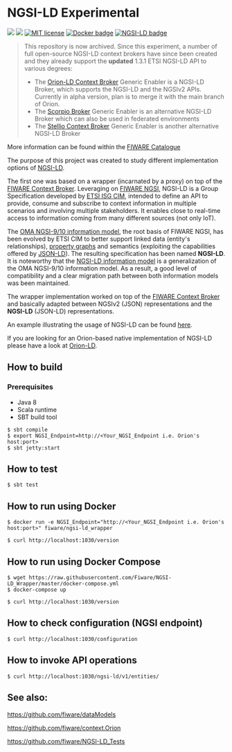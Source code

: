 # NGSI-LD Experimental

[![](https://nexus.lab.fiware.org/repository/raw/public/badges/chapters/core.svg)](https://www.fiware.org/developers/catalogue/)
![](https://nexus.lab.fiware.org/static/badges/statuses/deprecated.svg)
[![MIT license][license-image]][license-url]
[![Docker badge](https://img.shields.io/docker/pulls/fiware/ngsi-ld_wrapper.svg)](https://hub.docker.com/r/fiware/ngsi-ld_wrapper/)
[![NGSI-LD badge](https://img.shields.io/badge/NGSI-LD-red.svg)](https://www.etsi.org/deliver/etsi_gs/CIM/001_099/009/01.01.01_60/gs_CIM009v010101p.pdf)

> This repository is now archived. Since this experiment, a number of full open-source NGSI-LD context brokers have since been 
> created and they already support the **updated** 1.3.1 ETSI NGSI-LD API to various degrees:
> 
> -   The [Orion-LD Context Broker](https://github.com/FIWARE/context.Orion-LD) Generic Enabler is a NGSI-LD Broker, which
>     supports the NGSI-LD and the NGSIv2 APIs. Currently in alpha version, plan is to merge it with the main branch of
>     Orion.
> -   The [Scorpio Broker](https://github.com/ScorpioBroker/ScorpioBroker) Generic Enabler is an alternative NGSI-LD
>     Broker which can also be used in federated environments
> -   The [Stellio Context Broker](https://github.com/stellio-hub/stellio-context-broker) Generic Enabler is another
>     alternative NGSI-LD Broker
    
More information can be found within the [FIWARE Catalogue](https://github.com/FIWARE/catalogue#core-context-management)

The purpose of this project was created to study different implementation options of [NGSI-LD](https://www.etsi.org/deliver/etsi_gs/CIM/001_099/009/01.01.01_60/gs_CIM009v010101p.pdf). 

The first one was based on a wrapper (incarnated by a proxy) on top of the [FIWARE Context Broker](https://github.com/fiware/context.Orion). Leveraging on [FIWARE NGSI](http://fiware.github.io/specifications/ngsiv2/latest/), NGSI-LD is a Group Specification developed by [ETSI ISG CIM](https://portal.etsi.org/tb.aspx?tbid=854&SubTB=854), intended to define an API to provide, consume and subscribe to context information in multiple scenarios and involving multiple stakeholders. It enables close to real-time access to information coming from many different sources (not only IoT).

The [OMA NGSI-9/10 information model](https://forge.fiware.org/plugins/mediawiki/wiki/fiware/index.php/NGSI-9/NGSI-10_information_model), the root basis of FIWARE NGSI, has been evolved by ETSI CIM to better support linked data (entity's relationships), [property graphs](https://neo4j.com/lp/book-graph-databases/) and semantics (exploiting the capabilities offered by [JSON-LD](https://json-ld.org/primer/latest/)).  The resulting specification has been named **NGSI-LD**. It is noteworthy that the [NGSI-LD information model](doc/NGSI-LD_Information_Model.md) is a generalization of the OMA NGSI-9/10 information model. As a result, a good level of compatibility and a clear migration path between both information models was been maintained.

The wrapper implementation worked on top of the [FIWARE Context Broker](https://github.com/fiware/context.Orion) and basically adapted between NGSIv2 (JSON) representations and the **NGSI-LD** (JSON-LD) representations.

An example illustrating the usage of NGSI-LD can be found [here](doc/example.md).

If you are looking for an Orion-based native implementation of NGSI-LD please have a look at [Orion-LD](https://github.com/fiware/context.Orion-LD).

## How to build

### Prerequisites

* Java 8
* Scala runtime
* SBT build tool

```console
$ sbt compile
$ export NGSI_Endpoint=http://<Your_NGSI_Endpoint i.e. Orion's host:port>
$ sbt jetty:start
```

## How to test

```console
$ sbt test
```

## How to run using Docker

```console
$ docker run -e NGSI_Endpoint="http://<Your_NGSI_Endpoint i.e. Orion's host:port>" fiware/ngsi-ld_wrapper

$ curl http://localhost:1030/version
```

## How to run using Docker Compose

```console
$ wget https://raw.githubusercontent.com/Fiware/NGSI-LD_Wrapper/master/docker-compose.yml
$ docker-compose up

$ curl http://localhost:1030/version
```

## How to check configuration (NGSI endpoint)

```console
$ curl http://localhost:1030/configuration
```

## How to invoke API operations

```console
$ curl http://localhost:1030/ngsi-ld/v1/entities/
```

## See also:

https://github.com/fiware/dataModels

https://github.com/fiware/context.Orion

https://github.com/fiware/NGSI-LD_Tests

[license-image]: https://opensource.org/licenses/MIT
[license-url]: LICENSE


